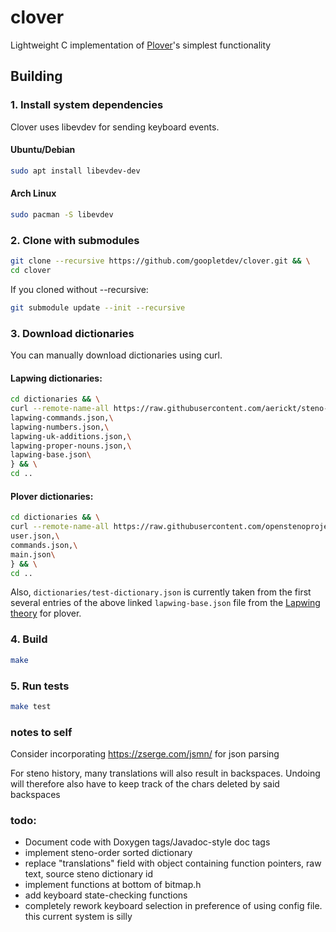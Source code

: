 # clover
Lightweight C implementation of [Plover](https://github.com/openstenoproject/plover)'s simplest functionality 

## Building
### 1. Install system dependencies
Clover uses libevdev for sending keyboard events.
#### Ubuntu/Debian
```bash
sudo apt install libevdev-dev
```
#### Arch Linux
```bash
sudo pacman -S libevdev
```

### 2. Clone with submodules
```bash
git clone --recursive https://github.com/goopletdev/clover.git && \
cd clover
```
If you cloned without --recursive:
```bash
git submodule update --init --recursive
```

### 3. Download dictionaries
You can manually download dictionaries using curl.
#### Lapwing dictionaries:
```bash
cd dictionaries && \
curl --remote-name-all https://raw.githubusercontent.com/aerickt/steno-dictionaries/main/{\
lapwing-commands.json,\
lapwing-numbers.json,\
lapwing-uk-additions.json,\
lapwing-proper-nouns.json,\
lapwing-base.json\
} && \
cd ..
```
#### Plover dictionaries:
```bash
cd dictionaries && \
curl --remote-name-all https://raw.githubusercontent.com/openstenoproject/plover/refs/heads/main/plover/assets/{\
user.json,\
commands.json,\
main.json\
} && \
cd ..
```
Also, `dictionaries/test-dictionary.json` is currently taken from the first several entries of the above linked `lapwing-base.json` file from the [Lapwing theory](https://github.com/aerickt/steno-dictionaries) for plover. 

### 4. Build
```bash
make
```

### 5. Run tests
```bash
make test
```

### notes to self
Consider incorporating https://zserge.com/jsmn/ for json parsing

For steno history, many translations will also result in backspaces. Undoing will therefore also have to keep track of the chars deleted by said backspaces

### todo:
- Document code with Doxygen tags/Javadoc-style doc tags
- implement steno-order sorted dictionary
- replace "translations" field with object containing function pointers, raw text, source steno dictionary id
- implement functions at bottom of bitmap.h
- add keyboard state-checking functions
- completely rework keyboard selection in preference of using config file. this current system is silly
